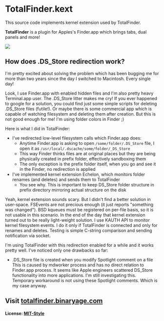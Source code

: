 # TotalFinder.kext

This source code implements kernel extension used by TotalFinder.

**TotalFinder** is a plugin for Apples's Finder.app which brings tabs, dual panels and more!

<img src="http://totalfinder.binaryage.com/shared/img/totalfinder-mainshot.png">

## How does .DS_Store redirection work?

I'm pretty excited about solving the problem which has been bugging me for more than two years since the day I switched to Macintosh. Every single day! 

Look, I use Finder.app with enabled hidden files and I'm also pretty heavy Terminal.app user. The .DS_Store litter makes me cry! If you ever happened to google for a solution, you could find just some simple scripts for deleting .DS_Store files (futile!). Or maybe there is some commercial app which is capable of watching filesystem and deleting them after creation. But this is not good enough for me! I'm using folder colors in Finder ;)

Here is what I did in TotalFinder:

* I've redirected low-level filesystem calls which Finder.app does: 
  * Anytime Finder.app is asking to open `/some/folder/.DS_Store` file, I open it as `/usr/local/.dscache/some/folder/_DS_Store`
  * This way Finder thinks files are at original places but they are being physically created in prefix folder, effectively sandboxing them
  * The only exception is the prefix folder itself, when you go and see it in the Finder, no redirection is applied
* I've implemented kernel extension Echelon, which monitors folder renames (and deletes) and sends them to TotalFinder
  * You see why. This is important to keep DS_Store folder structure in prefix directory mirroring actual structure on the disk

Yeah, kernel extension sounds scary. But I didn't find a better solution in user-space. FSEvents are not precious enough (it just reports "something was changed"). BSD kqueues must be registered on per-file basis, so it is not usable in this scenario. In the end of the day that kernel extension turned out to be really light-weight solution. I use KAUTH API to monitor kernel filesystem events. I do it only if TotalFinder is connected and only for renames and deletes. Testing is simple C-string comparison and sending notification via socket.

I'm using TotalFinder with this redirection enabled for a while and it works pretty well. I've noticed only one drawbacks so far:

* .DS_Store file is created when you modify Spotlight comment on a file
  This is caused by mdworker process and has no direct relation to Finder.app process. 
  It seems like Apple engineers scattered DS_Store functionality into more applications.
  I'm still investigating this. Temporary workaround is not using these Spotlight comments. Which is my case anyway.

## Visit [totalfinder.binaryage.com](http://totalfinder.binaryage.com)

#### License: [MIT-Style](license.txt)